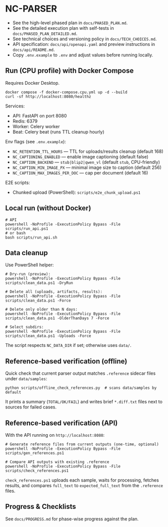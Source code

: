 # NC-PARSER

- See the high-level phased plan in `docs/PHASED_PLAN.md`.
- See the detailed execution plan with self-tests in `docs/PHASED_PLAN_DETAILED.md`.
- See technical choices and versioning policy in `docs/TECH_CHOICES.md`.
- API specification: `docs/api/openapi.yaml` and preview instructions in `docs/api/README.md`.
- Copy `.env.example` to `.env` and adjust values before running locally.

## Run (CPU profile) with Docker Compose

Requires Docker Desktop.

```
docker compose -f docker-compose.cpu.yml up -d --build
curl -sf http://localhost:8080/healthz
```

Services:
- API: FastAPI on port 8080
- Redis: 6379
- Worker: Celery worker
- Beat: Celery beat (runs TTL cleanup hourly)

Env flags (see `.env.example`):
- `NC_RETENTION_TTL_HOURS` — TTL for uploads/results cleanup (default 168)
- `NC_CAPTIONING_ENABLED` — enable image captioning (default false)
- `NC_CAPTION_BACKEND` — `stub|blip2|qwen_vl` (default `stub`, CPU-friendly)
- `NC_CAPTION_MIN_IMAGE_PX` — minimal image size to caption (default 256)
- `NC_CAPTION_MAX_IMAGES_PER_DOC` — cap per document (default 16)

E2E scripts:
- Chunked upload (PowerShell): `scripts/e2e_chunk_upload.ps1`

## Local run (without Docker)

```
# API
powershell -NoProfile -ExecutionPolicy Bypass -File scripts/run_api.ps1
# or bash
bash scripts/run_api.sh
```

## Data cleanup

Use PowerShell helper:

```
# Dry-run (preview):
powershell -NoProfile -ExecutionPolicy Bypass -File scripts/clean_data.ps1 -DryRun

# Delete all (uploads, artifacts, results):
powershell -NoProfile -ExecutionPolicy Bypass -File scripts/clean_data.ps1 -Force

# Delete only older than N days:
powershell -NoProfile -ExecutionPolicy Bypass -File scripts/clean_data.ps1 -OlderThanDays 7 -Force

# Select subdirs:
powershell -NoProfile -ExecutionPolicy Bypass -File scripts/clean_data.ps1 -Uploads -Force
```

The script respects `NC_DATA_DIR` if set; otherwise uses `data/`.

## Reference-based verification (offline)

Quick check that current parser output matches `.reference` sidecar files under `data/samples`:

```
python scripts/offline_check_references.py  # scans data/samples by default
```

It prints a summary (`TOTAL/OK/FAIL`) and writes brief `*.diff.txt` files next to sources for failed cases.

## Reference-based verification (API)

With the API running on `http://localhost:8080`:

```
# Generate reference files from current outputs (one-time, optional)
powershell -NoProfile -ExecutionPolicy Bypass -File scripts/gen_references.ps1

# Compare API outputs with existing .reference
powershell -NoProfile -ExecutionPolicy Bypass -File scripts/check_references.ps1
```

`check_references.ps1` uploads each sample, waits for processing, fetches results, and compares `full_text` to `expected_full_text` from the `.reference` files.

## Progress & Checklists

See `docs/PROGRESS.md` for phase-wise progress against the plan.